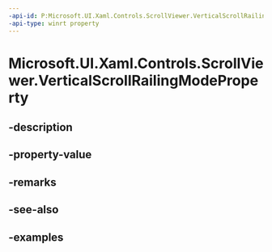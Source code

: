 ```yaml
---
-api-id: P:Microsoft.UI.Xaml.Controls.ScrollViewer.VerticalScrollRailingModeProperty
-api-type: winrt property
---
```


# Microsoft.UI.Xaml.Controls.ScrollViewer.VerticalScrollRailingModeProperty

<!--
public static Windows.UI.Xaml.DependencyProperty VerticalScrollRailingModeProperty { get; }
-->


## -description

## -property-value

## -remarks

## -see-also

## -examples


